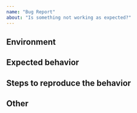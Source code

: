 ```yaml
---
name: "Bug Report"
about: "Is something not working as expected?"
---
```


## Environment


## Expected behavior

<!--
  What is it you expected to happen? This should be a description of how the
  functionality you tried to use is supposed to work.
-->

## Steps to reproduce the behavior



## Other

<!--
  NOTE: Please provide a code repository, gist, code snippet, sample files, 
  screenshots, or anything else you think will aid in reproducing the issue.
-->
